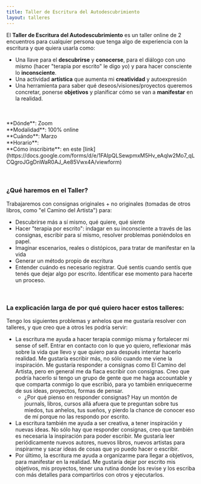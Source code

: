 ```yaml
---
title: Taller de Escritura del Autodescubrimiento
layout: talleres
---
```



El **Taller de Escritura del Autodescubrimiento** es un taller online de 2 encuentros para cualquier persona que tenga algo de experiencia con la escritura y que quiera usarla como:

- Una llave para el **descubrirse** y **conocerse**, para el diálogo con uno mismo (hacer "terapia por escrito" le digo yo) y para hacer consciente lo **inconsciente**.
- Una actividad **artística** que aumenta mi **creatividad** y autoexpresión
- Una herramienta para saber qué deseos/visiones/proyectos queremos concretar, ponerse **objetivos** y planificar cómo se van a **manifestar** en la realidad.
<br>
<br>
**Dónde**: Zoom<br>
**Modalidad**: 100% online<br>
**Cuándo**: Marzo<br>
**Horario**:<br>
**Cómo inscribirte**: en este [link](https://docs.google.com/forms/d/e/1FAIpQLSewpmxM5Hv_eAqlw2Mo7_qLCQgroJGgDnWaR0AJ_Ae85Vwx4A/viewform)
<br>
<br>
<br>

### ¿Qué haremos en el Taller?

Trabajaremos con consignas originales + no originales (tomadas de otros libros, como "el Camino del Artista") para:

- Descubrirse más a sí mismo, qué quiere, qué siente
- Hacer "terapia por escrito": indagar en su inconsciente a través de las consignas, escribir para sí mismo, resolver problemas poniéndolos en papel.
- Imaginar escenarios, reales o distópicos, para tratar de manifestar en la vida
- Generar un método propio de escritura
- Entender cuándo es necesario registrar. Qué sentís cuando sentís que tenés que dejar algo por escrito. Identificar ese momento para hacerte un proceso.

<br>

### La explicación larga de por qué quiero hacer estos talleres:

Tengo los siguientes problemas y anhelos que me gustaría resolver con talleres, y que creo que a otros les podría servir:

- La escritura me ayuda a hacer terapia conmigo misma y fortalecer mi sense of self. Entrar en contacto con lo que yo quiero, reflexionar más sobre la vida que llevo y que quiero para después intentar hacerlo realidad. Me gustaría escribir más, no sólo cuando me viene la inspiración. Me gustaría responder a consignas como El Camino del Artista, pero en general me da fiaca escribir con consignas. Creo que podría hacerlo si tengo un grupo de gente que me haga accountable y que comparta conmigo lo que escribió, para yo también enriquecerme de sus ideas, proyectos, formas de pensar.
    - ¿Por qué pienso en responder consignas? Hay un montón de journals, libros, cursos allá afuera que te preguntan sobre tus miedos, tus anhelos, tus sueños, y pierdo la chance de conocer eso de mí porque no las respondo por escrito.
- La escritura también me ayuda a ser creativa, a tener inspiración y nuevas ideas. No sólo hay que responder consignas, creo que también es necesaria la inspiración para poder escribir. Me gustaría leer periódicamente nuevos autores, nuevos libros, nuevos artistas para inspirarme y sacar ideas de cosas que yo puedo hacer o escribir.
- Por último, la escritura me ayuda a organizarme para llegar a objetivos, para manifestar en la realidad. Me gustaría dejar por escrito mis objetivos, mis proyectos, tener una rutina donde los revise y los escriba con más detalles para compartirlos con otros y ejecutarlos.